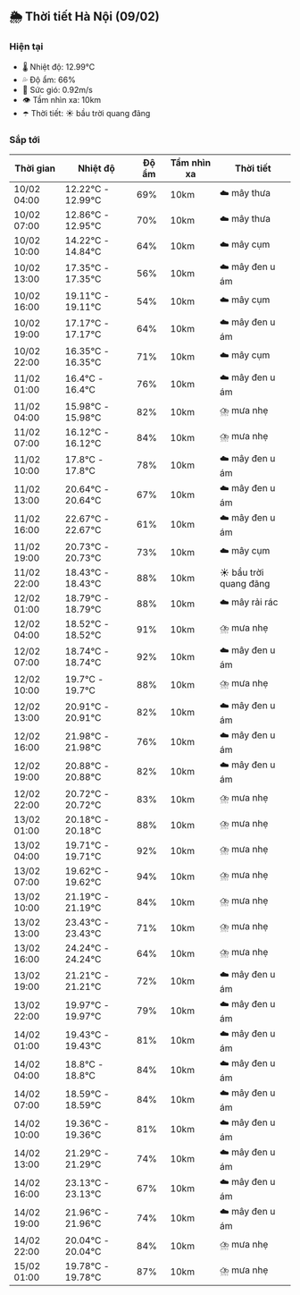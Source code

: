 ## 🌦️ Thời tiết Hà Nội (09/02)

### Hiện tại

- 🌡️ Nhiệt độ: 12.99℃
- 💦 Độ ẩm: 66%
- 💨 Sức gió: 0.92m/s
- 👁️ Tầm nhìn xa: 10km
- ☂️ Thời tiết: ☀️ bầu trời quang đãng

### Sắp tới

| Thời gian | Nhiệt độ | Độ ẩm | Tầm nhìn xa | Thời tiết |
| --- | --- | --- | --- | --- |
| 10/02 04:00 | 12.22℃ - 12.99℃ | 69% | 10km | ☁️ mây thưa |
| 10/02 07:00 | 12.86℃ - 12.95℃ | 70% | 10km | ☁️ mây thưa |
| 10/02 10:00 | 14.22℃ - 14.84℃ | 64% | 10km | ☁️ mây cụm |
| 10/02 13:00 | 17.35℃ - 17.35℃ | 56% | 10km | ☁️ mây đen u ám |
| 10/02 16:00 | 19.11℃ - 19.11℃ | 54% | 10km | ☁️ mây cụm |
| 10/02 19:00 | 17.17℃ - 17.17℃ | 64% | 10km | ☁️ mây đen u ám |
| 10/02 22:00 | 16.35℃ - 16.35℃ | 71% | 10km | ☁️ mây cụm |
| 11/02 01:00 | 16.4℃ - 16.4℃ | 76% | 10km | ☁️ mây đen u ám |
| 11/02 04:00 | 15.98℃ - 15.98℃ | 82% | 10km | ⛈️ mưa nhẹ |
| 11/02 07:00 | 16.12℃ - 16.12℃ | 84% | 10km | ⛈️ mưa nhẹ |
| 11/02 10:00 | 17.8℃ - 17.8℃ | 78% | 10km | ☁️ mây đen u ám |
| 11/02 13:00 | 20.64℃ - 20.64℃ | 67% | 10km | ☁️ mây đen u ám |
| 11/02 16:00 | 22.67℃ - 22.67℃ | 61% | 10km | ☁️ mây đen u ám |
| 11/02 19:00 | 20.73℃ - 20.73℃ | 73% | 10km | ☁️ mây cụm |
| 11/02 22:00 | 18.43℃ - 18.43℃ | 88% | 10km | ☀️ bầu trời quang đãng |
| 12/02 01:00 | 18.79℃ - 18.79℃ | 88% | 10km | ☁️ mây rải rác |
| 12/02 04:00 | 18.52℃ - 18.52℃ | 91% | 10km | ⛈️ mưa nhẹ |
| 12/02 07:00 | 18.74℃ - 18.74℃ | 92% | 10km | ☁️ mây đen u ám |
| 12/02 10:00 | 19.7℃ - 19.7℃ | 88% | 10km | ⛈️ mưa nhẹ |
| 12/02 13:00 | 20.91℃ - 20.91℃ | 82% | 10km | ☁️ mây đen u ám |
| 12/02 16:00 | 21.98℃ - 21.98℃ | 76% | 10km | ☁️ mây đen u ám |
| 12/02 19:00 | 20.88℃ - 20.88℃ | 82% | 10km | ☁️ mây đen u ám |
| 12/02 22:00 | 20.72℃ - 20.72℃ | 83% | 10km | ⛈️ mưa nhẹ |
| 13/02 01:00 | 20.18℃ - 20.18℃ | 88% | 10km | ⛈️ mưa nhẹ |
| 13/02 04:00 | 19.71℃ - 19.71℃ | 92% | 10km | ⛈️ mưa nhẹ |
| 13/02 07:00 | 19.62℃ - 19.62℃ | 94% | 10km | ⛈️ mưa nhẹ |
| 13/02 10:00 | 21.19℃ - 21.19℃ | 84% | 10km | ⛈️ mưa nhẹ |
| 13/02 13:00 | 23.43℃ - 23.43℃ | 71% | 10km | ⛈️ mưa nhẹ |
| 13/02 16:00 | 24.24℃ - 24.24℃ | 64% | 10km | ⛈️ mưa nhẹ |
| 13/02 19:00 | 21.21℃ - 21.21℃ | 72% | 10km | ☁️ mây đen u ám |
| 13/02 22:00 | 19.97℃ - 19.97℃ | 79% | 10km | ☁️ mây đen u ám |
| 14/02 01:00 | 19.43℃ - 19.43℃ | 81% | 10km | ☁️ mây đen u ám |
| 14/02 04:00 | 18.8℃ - 18.8℃ | 84% | 10km | ☁️ mây đen u ám |
| 14/02 07:00 | 18.59℃ - 18.59℃ | 84% | 10km | ☁️ mây đen u ám |
| 14/02 10:00 | 19.36℃ - 19.36℃ | 81% | 10km | ☁️ mây đen u ám |
| 14/02 13:00 | 21.29℃ - 21.29℃ | 74% | 10km | ☁️ mây đen u ám |
| 14/02 16:00 | 23.13℃ - 23.13℃ | 67% | 10km | ☁️ mây đen u ám |
| 14/02 19:00 | 21.96℃ - 21.96℃ | 74% | 10km | ☁️ mây đen u ám |
| 14/02 22:00 | 20.04℃ - 20.04℃ | 84% | 10km | ⛈️ mưa nhẹ |
| 15/02 01:00 | 19.78℃ - 19.78℃ | 87% | 10km | ⛈️ mưa nhẹ |
